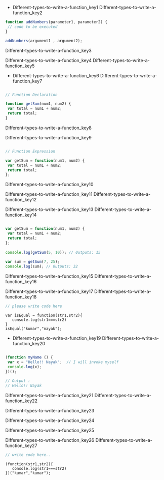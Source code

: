 - Different-types-to-write-a-function_key1
Different-types-to-write-a-function_key2


```javascript
function addNumbers(parameter1, parameter2) {
 // code to be executed
}

addNumbers(argument1 , argument2);
```

Different-types-to-write-a-function_key3


Different-types-to-write-a-function_key4
Different-types-to-write-a-function_key5



- Different-types-to-write-a-function_key6
Different-types-to-write-a-function_key7
```javascript

// Function Declaration

function getSum(num1, num2) {
 var total = num1 + num2;
 return total;
}

```

Different-types-to-write-a-function_key8


Different-types-to-write-a-function_key9
 
```javascript

// Function Expression

var getSum = function(num1, num2) {
 var total = num1 + num2;
 return total;
};

```

Different-types-to-write-a-function_key10


Different-types-to-write-a-function_key11
Different-types-to-write-a-function_key12


Different-types-to-write-a-function_key13
Different-types-to-write-a-function_key14


```javascript

var getSum = function(num1, num2) {
 var total = num1 + num2;
 return total;
};
 
console.log(getSum(5, 10)); // 0utputs: 15
 
var sum = getSum(7, 25);
console.log(sum); // 0utputs: 32

```

Different-types-to-write-a-function_key15
Different-types-to-write-a-function_key16


Different-types-to-write-a-function_key17
Different-types-to-write-a-function_key18


```javascript
// please write code here
```

```solution
var isEqual = function(str1,str2){
   console.log(str1===str2)
}
isEqual("kumar","nayak");

```
- Different-types-to-write-a-function_key19
Different-types-to-write-a-function_key20


```javascript

(function myName () {
 var x = "Hello!! Nayak";  // I will invoke myself
 console.log(x);
})();
 
// Output :
// Hello!! Nayak

```
 
Different-types-to-write-a-function_key21
Different-types-to-write-a-function_key22


Different-types-to-write-a-function_key23


Different-types-to-write-a-function_key24


Different-types-to-write-a-function_key25


Different-types-to-write-a-function_key26
Different-types-to-write-a-function_key27


```javascript
// write code here..
```

```solution
(function(str1,str2){
   console.log(str1===str2)
})("kumar","kumar");
```